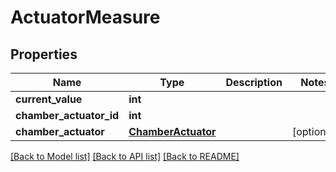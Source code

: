 # ActuatorMeasure


## Properties
Name | Type | Description | Notes
------------ | ------------- | ------------- | -------------
**current_value** | **int** |  | 
**chamber_actuator_id** | **int** |  | 
**chamber_actuator** | [**ChamberActuator**](ChamberActuator.md) |  | [optional] 

[[Back to Model list]](../README.md#documentation-for-models) [[Back to API list]](../README.md#documentation-for-api-endpoints) [[Back to README]](../README.md)


